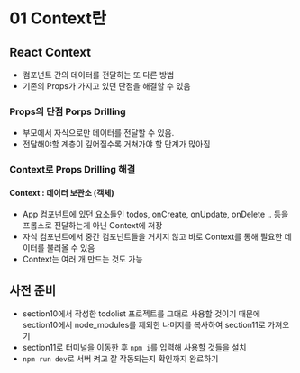 # 01 Context란
## React Context
- 컴포넌트 간의 데이터를 전달하는 또 다른 방법
- 기존의 Props가 가지고 있던 단점을 해결할 수 있음
### Props의 단점 Porps Drilling
- 부모에서 자식으로만 데이터를 전달할 수 있음.
- 전달해야할 계층이 깊어질수록 거쳐가야 할 단계가 많아짐
### Context로 Props Drilling 해결
#### Context : 데이터 보관소 (객체)
- App 컴포넌트에 있던 요소들인 todos, onCreate, onUpdate, onDelete .. 등을 프롭스로 전달하는게 아닌 Context에 저장
- 자식 컴포넌트에서 중간 컴포넌트들을 거치지 않고 바로 Context를 통해 필요한 데이터를 불러올 수 있음
- Context는 여러 개 만드는 것도 가능
## 사전 준비
- section10에서 작성한 todolist 프로젝트를 그대로 사용할 것이기 때문에 section10에서 node_modules를 제외한 나머지를 복사하여 section11로 가져오기
- section11로 터미널을 이동한 후 `npm i`를 입력해 사용할 것들을 설치
- `npm run dev`로 서버 켜고 잘 작동되는지 확인까지 완료하기

